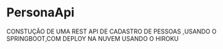 # PersonaApi
CONSTUÇÃO DE UMA REST API DE CADASTRO DE PESSOAS ,USANDO O SPRINGBOOT,COM DEPLOY NA NUVEM USANDO O HIROKU
